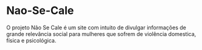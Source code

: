 # Nao-Se-Cale
O projeto Não Se Cale é um site com intuito de divulgar informações de grande relevância social para mulheres que sofrem de violência domestica, física e psicológica. 
